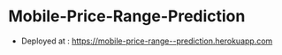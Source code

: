 # Mobile-Price-Range-Prediction

* Deployed at : https://mobile-price-range--prediction.herokuapp.com
